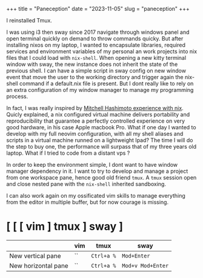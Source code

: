 +++
title = "Paneception"
date = "2023-11-05"
slug = "paneception"
+++

I reinstalled Tmux.

I was using i3 then sway since 2017 navigate through windows panel and open terminal quickly on demand to throw commands quicky.
But after installing nixos on my laptop, I wanted to encapsulate libraries, required services and environment variables of my personal an work projects into nix files that I could load with `nix-shell`.
When opening a new kitty terminal window with sway, the new instance does not inherit the state of the previous shell. I can have a simple script in sway config on new window event that move the user to the working directory and trigger again the nix-shell command if a default.nix file is present. 
But I dont really like to rely on an extra configuration of my window manager to manage my programming process.

In fact, I was really inspired by [Mitchell Hashimoto experience with nix](). Quicly explained, a nix configured virtual machine delivers portability and reproducibility that guarantee a perfectly controlled experience on very good hardware, in his case Apple macbook Pro. What if one day I wanted to develop with my full neovim configuration, with all my shell aliases and scripts in a virtual machine runned on a lightweight Ipad? The time I will do the step to buy one, the performance will surpass that of my three years old laptop. What if I tried to code from a distant vps ?

In order to keep the environment simple, I dont want to have window manager dependency in it.
I want to try to develop and manage a project from one workspace pane, hence good old friend `tmux`. A `tmux` session open and close nested pane with the `nix-shell` inherited sandboxing.

I can also work again on my ossificated vim skills to manage everything from the editor in multiple buffer, but for now courage is missing.

# [ [ [ vim ] tmux ] sway ]

|                     | vim | tmux       | sway              |
|---------------------|-----|------------|-------------------|
| New vertical pane   | ``  | `Ctrl+a %` | `Mod+Enter`       |
| New horizontal pane | ``  | `Ctrl+a %` | `Mod+v Mod+Enter` |
